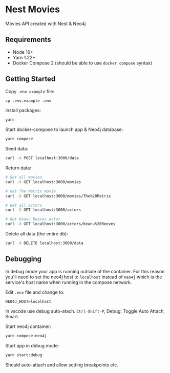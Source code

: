 # Nest Movies

Movies API created with Nest & Neo4j

## Requirements

- Node 16+
- Yarn 1.22+
- Docker Compose 2 (should be able to use `docker compose` syntax)

## Getting Started

Copy `.env.example` file:

```bash
cp .env.example .env
```

Install packages:

```bash
yarn
```

Start docker-compose to launch app & Neo4j database:

```bash
yarn compose
```

Seed data:

```bash
curl -X POST localhost:3000/data
```

Return data:

```bash
# Get all movies
curl -X GET localhost:3000/movies

# Get The Matrix movie
curl -X GET localhost:3000/movies/The%20Matrix

# Get all actors
curl -X GET localhost:3000/actors

# Get Keanu Reeves actor
curl -X GET localhost:3000/actors/Keanu%20Reeves
```

Delete all data (the entire db):

```bash
curl -X DELETE localhost:3000/data
```

## Debugging

In debug mode your app is running outside of the container. For this reason you'll need to set the neo4j host to `localhost` instead of `neo4j` which is the service's host name when running in the compose network.

Edit `.env` file and change to:

```
NEO4J_HOST=localhost
```

In vscode use debug auto-atach. `Ctrl-Shift-P`, Debug: Toggle Auto Attach, Smart.

Start neo4j container:

```bash
yarn compose:neo4j
```

Start app in debug mode:

```bash
yarn start:debug
```

Should auto-attach and allow setting breakpoints etc.
